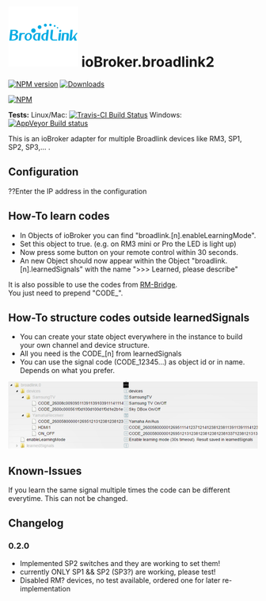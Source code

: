 ![Logo](admin/broadlink.png) 
ioBroker.broadlink2  
==================

[![NPM version](http://img.shields.io/npm/v/iobroker.broadlink2.svg)](https://www.npmjs.com/package/iobroker.broadlink2)
[![Downloads](https://img.shields.io/npm/dm/iobroker.broadlink2.svg)](https://www.npmjs.com/package/iobroker.broadlink2)

[![NPM](https://nodei.co/npm/iobroker.broadlink.png?downloads=true)](https://nodei.co/npm/iobroker.broadlink2/)

**Tests:** Linux/Mac: [![Travis-CI Build Status](https://travis-ci.org/hieblmedia/ioBroker.broadlink2.svg?branch=master)](https://travis-ci.org/hieblmedia/ioBroker.broadlink2)
Windows: [![AppVeyor Build status](https://ci.appveyor.com/api/projects/status/pil6266rrtw6l5c0?svg=true)](https://ci.appveyor.com/project/hieblmedia/iobroker-broadlink2)

This is an ioBroker adapter for multiple  Broadlink devices like RM3, SP1, SP2, SP3,... .

## Configuration
??Enter the IP address in the configuration

## How-To learn codes
* In Objects of ioBroker you can find "broadlink.[n].enableLearningMode".
* Set this object to true. (e.g. on RM3 mini or Pro the LED is light up)
* Now press some button on your remote control within 30 seconds.
* An new Object should now appear within the Object "broadlink.[n].learnedSignals" with the name ">>> Learned, please describe"

It is also possible to use the codes from [RM-Bridge](http://rm-bridge.fun2code.de/).  
You just need to prepend "CODE_".

## How-To structure codes outside learnedSignals
* You can create your state object everywhere in the instance to build your own channel and device structure.
* All you need is the CODE_[n] from learnedSignals
* You can use the signal code (CODE_12345...) as object id or in name. Depends on what you prefer.

![Simple object structure example](doc/structure_example.png)

## Known-Issues
If you learn the same signal multiple times the code can be different everytime. This can not be changed.

## Changelog
### 0.2.0
* Implemented SP2 switches and they are working to set them!
* currently ONLY SP1 && SP2 (SP3?) are working, please test!
* Disabled RM? devices, no test available, ordered one for later re-implementation
